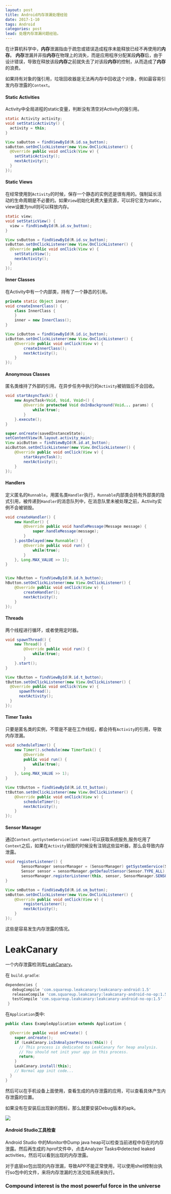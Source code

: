 ```yaml
---
layout: post
title: Android内存泄漏处理经验
date: 2017-1-10
tags: Android
categories: post
lead: 处理内存泄漏问题经验。
---
```


在计算机科学中，**内存**泄漏指由于疏忽或错误造成程序未能释放已经不再使用的**内存**。 **内存**泄漏并非指**内存**在物理上的消失，而是应用程序分配某段**内存**后，由于设计错误，导致在释放该段**内存**之前就失去了对该段**内存**的控制，从而造成了**内存**的浪费。

如果持有对象的强引用，垃圾回收器是无法再内存中回收这个对象，例如最容易引发内存泄露的`Context`。

#### Static Activities

Activity中全局进程的static变量，判断没有清空对Activity的强引用。

```java
static Activity activity;
void setStaticActivity() {
  activity = this;
}

View saButton = findViewById(R.id.sa_button);
saButton.setOnClickListener(new View.OnClickListener() {
  @Override public void onClick(View v) {
    setStaticActivity();
    nextActivity();
  }
});
```

#### Static Views

在经常使用到`Activity`的时候，保存一个静态的实例还是很有用的。强制延长活动的生命周期是不必要的。如果`View`初始化耗费大量资源，可以将它变为static，view设置为null则可以释放内存。

```java
static view;
void setStaticView() {
  view = findViewById(R.id.sv_button);
}

View svButton = findViewById(R.id.sv_button);
svButton.setOnClickListener(new View.OnClickListener() {
  @Override public void onClick(View v) {
    setStaticView();
    nextActivity();
  }
});
```

#### Inner Classes

在Activity中有一个内部类，持有了一个静态的引用。

```java
private static Object inner;
void createInnerClass() {
    class InnerClass {
    }
    inner = new InnerClass();
}

View icButton = findViewById(R.id.ic_button);
icButton.setOnClickListener(new View.OnClickListener() {
    @Override public void onClick(View v) {
        createInnerClass();
        nextActivity();
    }
});
```

#### Anonymous Classes

匿名类维持了外部的引用。在异步任务中执行的`Activity`被销毁后不会回收。

```java
void startAsyncTask() {
    new AsyncTask<Void, Void, Void>() {
        @Override protected Void doInBackground(Void... params) {
            while(true);
        }
    }.execute();
}

super.onCreate(savedInstanceState);
setContentView(R.layout.activity_main);
View aicButton = findViewById(R.id.at_button);
aicButton.setOnClickListener(new View.OnClickListener() {
    @Override public void onClick(View v) {
        startAsyncTask();
        nextActivity();
    }
});
```

#### Handlers

定义匿名的`Runnable`，用匿名类`Handler`执行，`Runnable`内部类会持有外部类的隐式引用，被传递到`Handler`的消息队列中，在消息队里未被处理之前，Activity实例不会被销毁。

```java
void createHandler() {
    new Handler() {
        @Override public void handleMessage(Message message) {
            super.handleMessage(message);
        }
    }.postDelayed(new Runnable() {
        @Override public void run() {
            while(true);
        }
    }, Long.MAX_VALUE >> 1);
}


View hButton = findViewById(R.id.h_button);
hButton.setOnClickListener(new View.OnClickListener() {
    @Override public void onClick(View v) {
        createHandler();
        nextActivity();
    }
});
```

#### Threads

两个线程进行循环，或者使用定时器。

```java
void spawnThread() {
    new Thread() {
        @Override public void run() {
            while(true);
        }
    }.start();
}

View tButton = findViewById(R.id.t_button);
tButton.setOnClickListener(new View.OnClickListener() {
  @Override public void onClick(View v) {
      spawnThread();
      nextActivity();
  }
});
```

#### Timer Tasks

只要是匿名类的实例，不管是不是在工作线程，都会持有`Activity`的引用，导致内存泄漏。

```java
void scheduleTimer() {
    new Timer().schedule(new TimerTask() {
        @Override
        public void run() {
            while(true);
        }
    }, Long.MAX_VALUE >> 1);
}

View ttButton = findViewById(R.id.tt_button);
ttButton.setOnClickListener(new View.OnClickListener() {
    @Override public void onClick(View v) {
        scheduleTimer();
        nextActivity();
    }
});
```

#### Sensor Manager

通过`Context.getSystemService(int name)`可以获取系统服务,服务吃用了`Context`之后，如果在`Activity`销毁的时候没有注销这些监听器，那么会导致内存泄露。

```java
void registerListener() {
       SensorManager sensorManager = (SensorManager) getSystemService(SENSOR_SERVICE);
       Sensor sensor = sensorManager.getDefaultSensor(Sensor.TYPE_ALL);
       sensorManager.registerListener(this, sensor, SensorManager.SENSOR_DELAY_FASTEST);
}

View smButton = findViewById(R.id.sm_button);
smButton.setOnClickListener(new View.OnClickListener() {
    @Override public void onClick(View v) {
        registerListener();
        nextActivity();
    }
});
```

这些是容易发生内存泄露的情况。

# LeakCanary

一个内存泄露检测库[LeakCanary](https://github.com/square/leakcanary)。

在 `build.gradle`:

```groovy
dependencies {
   debugCompile 'com.squareup.leakcanary:leakcanary-android:1.5'
   releaseCompile 'com.squareup.leakcanary:leakcanary-android-no-op:1.5'
   testCompile 'com.squareup.leakcanary:leakcanary-android-no-op:1.5'
 }
```

在`Application`类中:

```java
public class ExampleApplication extends Application {

  @Override public void onCreate() {
    super.onCreate();
    if (LeakCanary.isInAnalyzerProcess(this)) {
      // This process is dedicated to LeakCanary for heap analysis.
      // You should not init your app in this process.
      return;
    }
    LeakCanary.install(this);
    // Normal app init code...
  }
}
```

然后可以在手机设备上面使用，查看生成的内存泄露的应用，可以查看具体产生内存泄露的位置。

如果没有在安装后出现新的图标，那么就要安装Debug版本的apk。

![](http://of77q1ocj.bkt.clouddn.com/leakcanary.png?imageslim)

#### Android Studio工具检查 

Android Studio 中的Monitor中Dump java heap可以检查当前进程中存在的内存泄露。然后再生成的.hprof文件中，点击Analyzer Tasks中detected leaked activities，然后可以看到出现的内存泄露。

对于底层so包出现的内存泄漏，导致APP不能正常使用，可以使用shell控制台执行so包中的文件，来将内存泄漏的方法交给系统来执行。

### Compound interest is the most powerful force in the universe